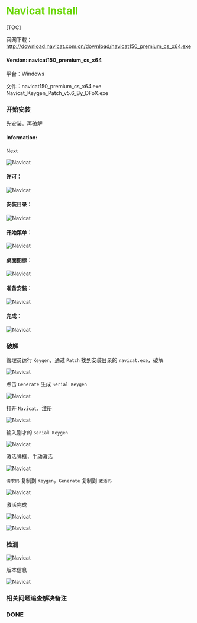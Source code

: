 # <font color=#69D600>Navicat Install</font>

[TOC]

官网下载：http://download.navicat.com.cn/download/navicat150_premium_cs_x64.exe

#### Version: navicat150_premium_cs_x64

平台：Windows

文件：navicat150_premium_cs_x64.exe Navicat_Keygen_Patch_v5.6_By_DFoX.exe



### 开始安装

先安装，再破解

#### Information:

Next

![Navicat](../images/Navicat/Navicat001.png "欢迎") 



#### 许可：

![Navicat](../images/Navicat/Navicat002.png "许可") 



#### 安装目录：

![Navicat](../images/Navicat/Navicat003.png "安装目录") 



#### 开始菜单：

![Navicat](../images/Navicat/Navicat004.png "开始菜单") 



#### 桌面图标：

![Navicat](../images/Navicat/Navicat005.png "桌面图标") 



#### 准备安装：

![Navicat](../images/Navicat/Navicat006.png "准备安装") 



#### 完成：

![Navicat](../images/Navicat/Navicat007.png "完成") 



### 破解

管理员运行 `Keygen`，通过 `Patch` 找到安装目录的 `navicat.exe`，破解

![Navicat](../images/Navicat/Navicat010.png "Patch") 

点击 `Generate` 生成 `Serial Keygen`

![Navicat](../images/Navicat/Navicat011.png "Generate") 

打开 `Navicat`，注册

![Navicat](../images/Navicat/Navicat012.png "Generate") 

输入刚才的 `Serial Keygen`

![Navicat](../images/Navicat/Navicat013.png "Generate") 

激活弹框，手动激活

![Navicat](../images/Navicat/Navicat014.png "Generate") 

`请求码` 复制到 `Keygen`，`Generate` 复制到 `激活码`

![Navicat](../images/Navicat/Navicat015.png "Generate") 

激活完成

![Navicat](../images/Navicat/Navicat016.png "Generate") 

![Navicat](../images/Navicat/Navicat017.png "Generate") 



### 检测

![Navicat](../images/Navicat/Navicat018.png "about") 

版本信息

![Navicat](../images/Navicat/Navicat019.png "about Navicat")



### 相关问题追查解决备注


### DONE



